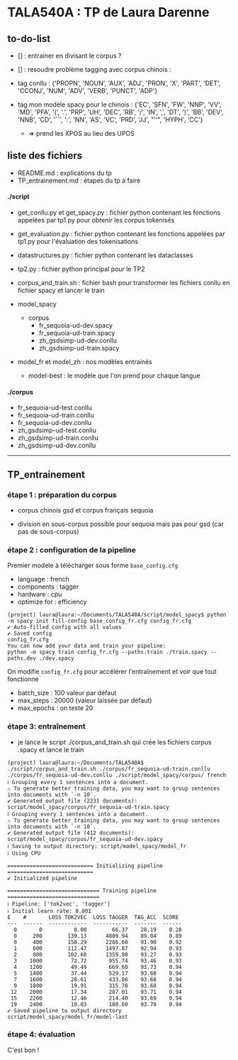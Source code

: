 # TALA540A : TP de Laura Darenne

## to-do-list
- [] : entrainer en divisant le corpus ?
- [] : resoudre problème tagging avec corpus chinois :

- tag conllu : {'PROPN', 'NOUN', 'AUX', 'ADJ', 'PRON', 'X', 'PART', 'DET', 'CCONJ', 'NUM', 'ADV', 'VERB', 'PUNCT', 'ADP'}
- tag mon modèle spacy pour le chinois : {'EC', 'SFN', 'FW', 'NNP', 'VV', 'MD', 'PFA', '(', '.', 'PRP', 'UH', 'DEC', 'RB', '/', 'IN', ',', 'DT', ')', 'BB', 'DEV', 'NNB', 'CD', '``', ':', 'NN', 'AS', 'VC', 'PRD', 'JJ', "''", 'HYPH', 'CC'}
  - => prend les XPOS au lieu des UPOS

## liste des fichiers
- README.md : explications du tp
- TP_entrainement.md : étapes du tp à faire

#### ./script
- get_conllu.py et get_spacy.py : fichier python contenant les fonctions appelées par tp1.py pour obtenir les corpus tokenisés
- get_evaluation.py : fichier python contenant les fonctions appelées par tp1.py pour l'évaluation des tokenisations
- datastructures.py : fichier python contenant les dataclasses 
- tp2.py : fichier python principal pour le TP2

- corpus_and_train.sh : fichier bash pour transformer les fichiers conllu en fichier spacy et lancer le train
- model_spacy
  - corpus
  	- fr_sequoia-ud-dev.spacy
  	- fr_sequoia-ud-train.spacy
    - zh_gsdsimp-ud-dev.conllu
    - zh_gsdsimp-ud-train.spacy
- model_fr et model_zh : nos modèles entrainés
	- model-best : le modèle que l'on prend pour chaque langue

#### ./corpus
- fr_sequoia-ud-test.conllu
- fr_sequoia-ud-train.conllu
- fr_sequoia-ud-dev.conllu
- zh_gsdsimp-ud-test.conllu
- zh_gsdsimp-ud-train.conllu
- zh_gsdsimp-ud-dev.conllu

---

## TP_entrainement

### étape 1 : préparation du corpus

- corpus chinois gsd et corpus français sequoia

- division en sous-corpus possible pour sequoia mais pas pour gsd (car pas de sous-corpus)

### étape 2 : configuration de la pipeline

Premier modele à télécharger sous forme `base_config.cfg`
- language : french
- components : tagger
- hardware : cpu
- optimize for : efficiency

```shell
(project) laura@laura:~/Documents/TALA540A/script/model_spacy$ python -m spacy init fill-config base_config_fr.cfg config_fr.cfg
✔ Auto-filled config with all values
✔ Saved config
config_fr.cfg
You can now add your data and train your pipeline:
python -m spacy train config_fr.cfg --paths.train ./train.spacy --paths.dev ./dev.spacy
```

On modifie `config_fr.cfg` pour accélérer l'entraînement et voir que tout fonctionne
- batch_size : 100 valeur par défaut
- max_steps : 20000 (valeur laissée par défaut)
- max_epochs : on teste 20

### étape 3: entraînement
- je lance le script ./corpus_and_train.sh qui crée les fichiers corpus .spacy et lance le train

```shell
(project) laura@laura:~/Documents/TALA540A$ ./script/corpus_and_train.sh ./corpus/fr_sequoia-ud-train.conllu ./corpus/fr_sequoia-ud-dev.conllu ./script/model_spacy/corpus/ french
ℹ Grouping every 1 sentences into a document.
⚠ To generate better training data, you may want to group sentences
into documents with `-n 10`.
✔ Generated output file (2231 documents):
script/model_spacy/corpus/fr_sequoia-ud-train.spacy
ℹ Grouping every 1 sentences into a document.
⚠ To generate better training data, you may want to group sentences
into documents with `-n 10`.
✔ Generated output file (412 documents):
script/model_spacy/corpus/fr_sequoia-ud-dev.spacy
ℹ Saving to output directory: script/model_spacy/model_fr
ℹ Using CPU

=========================== Initializing pipeline ===========================
✔ Initialized pipeline

============================= Training pipeline =============================
ℹ Pipeline: ['tok2vec', 'tagger']
ℹ Initial learn rate: 0.001
E    #       LOSS TOK2VEC  LOSS TAGGER  TAG_ACC  SCORE 
---  ------  ------------  -----------  -------  ------
  0       0          0.00        66.37    28.19    0.28
  0     200        139.13      4809.94    89.04    0.89
  0     400        158.29      2286.60    91.90    0.92
  1     600        112.47      1497.87    92.94    0.93
  2     800        102.60      1359.98    93.27    0.93
  3    1000         72.72       955.74    93.46    0.93
  4    1200         49.49       669.60    93.73    0.94
  5    1400         37.44       529.17    93.68    0.94
  7    1600         28.61       433.86    93.68    0.94
  9    1800         19.91       315.78    93.68    0.94
 12    2000         17.34       287.01    93.71    0.94
 15    2200         12.46       214.40    93.69    0.94
 19    2400         10.03       180.60    93.70    0.94
✔ Saved pipeline to output directory
script/model_spacy/model_fr/model-last
```

### étape 4: évaluation

C'est bon !
